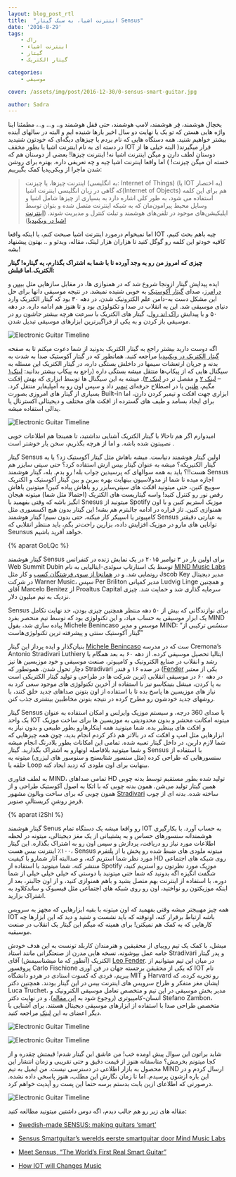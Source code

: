 ```yaml
---
layout: blog_post_rtl
title:  "اینترنت اشیا، به سبک گیتار Sensus"
date: '2016-8-29'
tags:
    - راک
    - اینترنت اشیاء
    - گیتار
    - گیتار الکتریک

categories:
    - موسیقی

cover: /assets/img/post/2016-12-30/0-sensus-smart-guitar.jpg

author: Sadra
---
```


یخچال هوشمند، فِر هوشمند، لامپ هوشمند، حتی قفل هوشمند و.. و… و..، مطمئنا اینا واژه هایی هستن که تو یک یا نهایت دو سال اخیر بارها شنیده ایم و البته در سالهای آینده بیشتر خواهیم شنید. همه دستگاه هایی که نام بردم یا چیزهای دیگه‌ای که خودتون شنیدید در دسته ای به نام اینترنت اشیا یا بطور مخفف IOT قرار میگیرند( البته خیلی ها از دوستان لطف دارن و میگن اینترنت اشیا نه! اینترنت چیزها! بعضی از دوستان هم که خسته ان میگن چیزنت! ) اما واقعا اینترنت اشیا چیه و چه تعریفی داره. بهتره برای روشن شدن ماجرا از ویکی‌پدیا کمک بگیرییم:

> اینترنت چیزها، یا چیزنت (به انگلیسی: Internet of Things) (یا IOT به اختصار) که گاهی در زبان انگلیسی اینترنت اشیا(Internet of Objects) هم برای این کلمه استفاده می شود، به طور کلی اشاره دارد به بسیاری از چیزها شامل اشیا و وسایل محیط پیرامون‌مان که به شبکه اینترنت متصل شده و بتوان توسط اپلیکیشن‌های موجود در تلفن‌های هوشمند و تبلت کنترل و مدیریت شوند. ([اینترنت اشیا در ویکیپدیا](https://fa.wikipedia.org/wiki/%D8%A7%DB%8C%D9%86%D8%AA%D8%B1%D9%86%D8%AA_%D8%A7%D8%B4%DB%8C%D8%A7))

اما نمیخوام درمورد اینترنت اشیا صبحت کنم، یا اینکه واقعا IOT چیه باهم بحث کنیم، کافیه خودتو این کلمه رو گوگل کنید تا هزاران هزار لینک، مقاله، ویدئو و .. بهتون پیشنهاد بشه!

**چیزی که امروز من رو به وجد آورده تا با شما به اشتراک بگذارم، یه گیتاره! گیتار الکتریک.اما قبلش:**

ایده پیدایش گیتار ازونجا شروع شد که در همنوازی ها، در مقابل سازهایی مثل [بیس](https://en.wikipedia.org/wiki/Bass_(instrument)) و [درامرز](https://en.wikipedia.org/wiki/Drum_kit)، صدای [گیتار آکوستیک](https://fa.wikipedia.org/wiki/%DA%AF%DB%8C%D8%AA%D8%A7%D8%B1) به خوبی شنیده نمیشد. در نتیجه موسیقی دانها برای حل این مشکل دست به‌-دامن علم الکترونیک شدن. در دهه ۳۰ بود که گیتار الکتریک وارد دنیای موسیقی شد. این یه انقلاب در صدا و تکنولوژی بود و تا هنوز هم ادامه داره. در دهه ۵۰ و با پیدایش [راک اند رول](https://fa.wikipedia.org/wiki/%D8%B1%D8%A7%DA%A9_%D8%A7%D9%86%D8%AF_%D8%B1%D9%88%D9%84)، گیتار های الکتریک با سرعت هرچه بیشتر جاشون رو در موسیقی باز کردن و به یکی از فراگیرترین ابزارهای موسیقی تبدیل شدن.

![Electronic Guitar Timeline](/assets/img/post/2016-12-30/1-guitar-timeline.jpg)

اگه دوست دارید بیشتر راجع به گیتار الکتریک بدونید از شما دعوت میکنم تا به صفحه [گیتار الکتریک در ویکیپدیا](https://en.wikipedia.org/wiki/Electric_guitar) مراجعه کنید. همانطور که در گیتار آکوستیک صدا به شدت به بدنه و جریان ارتعشات سیمها در داخلش بستگی داره، در گیتار الکتریک این مسئله به سیگنال هایی که از پیکاپ‌ها منتقل میشه بستگی داره (راجع به پیکاپ بیشتر بدانید: [لینک۱](https://en.wikipedia.org/wiki/Electric_guitar#Pickups) – [لینک ۲](https://fa.wikipedia.org/wiki/%D9%BE%DB%8C%DA%A9%D8%A7%D9%BE) و مفصل تر در [لینک ۳](http://www.electricguitar.blogfa.com/post/6)). میشه به این سیگنال ها توسط ابزاری که بهش اِفکت مگیم، [طنین](https://fa.wikipedia.org/wiki/%D8%AA%D9%85%D8%A8%D8%B1_(%D9%85%D9%88%D8%B3%DB%8C%D9%82%DB%8C)) یا در اصطلاح حرفه‌ای [تِیمبر](https://fa.wikipedia.org/wiki/%D8%AA%D9%85%D8%A8%D8%B1_(%D9%85%D9%88%D8%B3%DB%8C%D9%82%DB%8C)) داد و سپس اون رو به اَمپلیفایر منتقل کرد. بسیاری از گیتار های امروزی بصورت Built-in ابزاری جهت افکت و تیمبر کردن دارن، اما برای ایجاد بسامد و طیف های گسترده از افکت های مختلف و دیجیتالی اکسترنال یا پدالی استفاده میشه.

![Electronic Guitar Timeline](/assets/img/post/2016-12-30/2-guitar-tools.jpg)

امیدوارم اگر هم تاحالا با گیتار الکتریک آشنایی نداشتید، تا همینجا هم اطلاعات خوبی نصیبتون شده باشه. و اما از هرچه بگذریم، سخن یار خوشتر است .

گیتار Sensus اولین گیتار هوشمند دنیاست. میشه باهاش مثل گیتار آکوستیک زد؟ یا یه گیتار الکتیریکه؟ میشه به عنوان گیتار بیس ازش استفاده کرد؟ حتی سیتی سایزر هم هست!!؟ باید به همه سوالهای که پرسیدین جواب بله! رو بدم. بله، گیتار هوشمند Sensus اجازه میده تا شما از مدولاسیون بینهایت بهره ببرین و بین گیتار آکوستیک و الکتریک سوییچ کنین، حتی میتونید افکت های سیتی‌سایزر رو باهاش پیاده کنین! میتونین باهاش رقص نور رو کنترل کنید! واسه گیتاریست های الکتریک (احتمالا مثل شما) میتونه هیجان انگیز باشه که وقتی بفهمید با Snesus میتونید از Spotify موزیک استریم کنین و با اون همنوازی کنین. تاز قراره در ادامه جالبترم هم بشه! این گیتار بدون هیچ اکسسوری مثل کامپیوتر یا اسپیکر کار میکنه. حتی بدون سیم! گیتار هوشمند Sensus به عبارتی دقیقتر توانایی های مارو در موزیک افزایش داده، بزارین راحت‌تر بگم، باید منتظر انقلابی که Seunsus خواهد آفرید باشیم.

{% aparat GoLQc %}

گیتار هوشمند Sensus برای اولین بار در ۳ نوامبر ۲۰۱۵ در یک نمایش زنده در کنفرانس Web Summit Dubin توسط یک استارتاپ سوئدی-ایتالیایی به نام [MIND Music Labs](http://www.mindmusiclabs.com/) رونمایی شد. و در [همانجا از سوی فرشتگان کسب](https://en.wikipedia.org/wiki/Angel_investor) و کار مثل Jscob Key مدیر دیجیتال در شرکت Warner Music، سپس Per Briliton مدیر کمپانی Ludvig Linge و همچنین آقای Marcelo Benitez از Proaltus Capital سرمایه گذاری شد و حمایت شد. چیزی نزدیک به نیم میلیون دلار.

Sensus برای نوازندگانی که بیش از ۵۰ دهه منتظر همچنین چیزی بودن، حد نهایت تکامل یک ابزار موسیقی به حساب میاد، و این تکنولوژی بود که توسط تیم منحصر بفرد MIND پیاده سازی شد، بقول Michele Benincaso موسس و مدیر MIND: “سنسُس ترکیبی از گیتار آکوستیک سنتی و پیشرفته ترین تکنولوژی‌هاست”

بنیان‌گذار و ایده پرداز این گیتار [Michele Benincaso](http://www.benincaso.com/) ست که در مدرسه Cremona’s Antonio Stradivari Luthiery ایتالیا تحصیل موسیقی کرده. از دهه ۶۰ به بعد همگام با رشد و انقلاب در صنایع الکترونیک و کامپیوتر، صنعت موسیقی و خود موزیسین ها نیز دچار تحول شدن. همونطور که Stradivari در صده ۱۶ و فندر ([Fender](https://en.wikipedia.org/wiki/Fender_Musical_Instruments_Corporation) یکی از معتبر ترین شرکت ها در طراحی و تولید گیتار الکتریکی است) در دهه ۶۰ در موسیقی انقلابی به پا کردن، میشل بنینکاسو نیز با استفاده از آخرین تکنولوژی های موجود سعی کرد به نیاز های موزیسین ها پاسخ بده تا با استفاده از اون بتونن صداهای جدید خلق کنند، با روشهای جدید خودشون رو مطرح کرده در نتیجه بتونن مخاطبین بیشتری جذب کنن.

گیتار Sensus با صدای 360 درجه، و سیستم موزیک وایرلس و امکان استفاده به عنوان یک واحد IOT میتونه امکانت محشر و بدون محدودیتی به موزیسین ها برای ساخت موزیک و افکت های بینظیر بده. شما میتونید همه اینکارهارو بطور طبیعی و بدون نیاز به ابزارهایی مثل امپ و افکت که در بالاتر هم ذکر کردم انجام بدید، چون همه چیزهایی که شما لازم دارین،‌ در داخل گیتار تعبیه شده. تمامی این امکانات بطور بلادرنگ انجام میشه و شما میتونید بلافاصله اونهارو به اشتراک بگذارید. گیتار Sensus با استفاده از سنسورهایی که طراحی کرده (مثل سنسور شتابسنج و سنوسور های لیزری) میتونه یه حلقه یا Loop بینهایت برای اون ملودی که زدید ایجاد کنه.

به لطف فناوری MIND، تمامی صداهای HD تولید شده بطور مستقیم توسط بدنه چوبی همین گیتار تولید می‌شن. همون بدنه چوبی که با اتکا به اصول آکوستیک طراحی و از همون چوبی که برای ساخت ویالون مشهور [Stradivari](https://en.wikipedia.org/wiki/Stradivarius) ساخته شده. بدنه ای از چوب قرمزِ روشنِ کریستالیِ صنوبر.

{% aparat i2Shl %}

گیتار هوشمند Senus رو واقعا میشه یک دستگاه تمام IOT به حساب آورد. با بکارگیری هوشمندانه سنسورهای حساس و به پشتیبانی از یک مغز دیجیتالی، میتونه در لحظه اطلاعات مورد نیاز رو دریافت، پردازش و سپس اون رو به اشتراک بگذاره. این گیتار ۱۰۰٪ اینترنت بیس هست، Sensus میتونه ملودی های ضبط شده رو پخش یا از پلتفرم مورد نظر شما استریم کنه، و صدالبته آثار شمارو با کیفیت HD روی شبکه های اجتماعی منتشر کنه. شما میتونید با استفاده از Spotify موزیک مورد نظرتون رو استریم کنید، شگفت انگیزه اگه بدونید که شما حتی میتونید با دوستی که خیلی خیلی خیلی از شما دوره، با استفاده از اینترنت بهم متصل بشید و باهم همنوازی کنید، و از اون جالبتر، بعد از اینکه موزیکتون رو نواختید، اون رو روی شبکه های اجتماعی مثل فیسبوک و ساندکلاود به اشتراک بزارید.

همه چیز مهییجتر میشه وقتی بفهمید که اون میتونه با بقیه ابزارهایی که مجهز به سرویس IOT باشه ارتباط برقرار کنه، اونوقته که باید نشست و شنید و دید که این ابزارها چه کارهایی که به کمک هم نمیکنن! برای همینه که میگم این گیتار یک انقلاب در صنعت موسیقیه.

میشل، با کمک یک تیم روییای از محقیقین و هنرمندان کاربلد تونست به این هدف خودش جامه عمل بپوشونه. نسخه هایی مدرن از صنعتگرانی مانند استاد Stradivari و پدر گیتار الکتریک (آنطور که ما میشناسیمش) آقای [Leo Fender](https://en.wikipedia.org/wiki/Leo_Fender). در میان این تیم میتوانیم از پروفسور Carlo Fischione که یکی از محقیقن برجسته جهان در فن آوری IOT نام ببریم، فردی که کسوت استادی در هردو دانشگاه MIT و Harvard رو تجربه کرده، که ایشان مغز متفکر و طراح سرویس های اینترنت بیس در این گیتار بودند. همچنین دکتر Luca Truchet، مدیر بخش موسیقی در این تیم و متخصص تعامل موسیقی الکترونیک و انسان-کامپیوتری (روجوع شود به [این مقاله](https://en.wikipedia.org/wiki/Human_computer)). و در نهایت دکتر Stefano Zambon، متخصص طراحی صدا با استفاده از ابزارهای موسیقی دیجیتال هستند. برای آشنایی با دیگر اعضای به این [لینک](http://www.mindmusiclabs.com/team/) مراجعه کنید.

![Electronic Guitar Timeline](/assets/img/post/2016-12-30/3-sensus.jpg)

![Electronic Guitar Timeline](/assets/img/post/2016-12-30/4-sensus.jpg)

شاید براتون این سوال پیش اومده خب! من عاشق این گیتار شدم! قیمتش چقدره و از کجا میتونم بخرمش؟ متاسفانه هنوز از قیمت دقیق و حتی تقریبی و زمان انتشار این محصول به بازار اطلاعی در دسترسی نیست. من ایمیل به تیم MIND ارسال کردم و در این باره ازشون پرسیدم. اما تا زمان نگارش این مطلب، هنوز پاسخی داده نشده. درصورتی که اطلاعای ازین بابت بدستم برسه حتما این پست رو آپدیت خواهم کرد.

![Electronic Guitar Timeline](/assets/img/post/2016-12-30/5-sensus.jpg)

مقاله های زیر رو هم جالب دیدم، اگه دوس داشتین میتونید مطالعه کنید:

*   [Swedish-made SENSUS: making guitars ‘smart’](http://umgasmagazine.com/swedish-made-sensus-making-guitars-smart/)

*   [Sensus Smartguitar’s werelds eerste smartguitar door Mind Music Labs](http://www.gitarist.nl/nieuws/artikel/3-17646/sensus-smartguitar)

*   [Meet Sensus, “The World’s First Real Smart Guitar”](http://www.guitarworld.com/gear-news-electrics/meet-sensus-worlds-first-real-smart-guitar/29086)

*   [How IOT will Changes Music](http://blog.thethings.io/how-iot-will-change-music/)